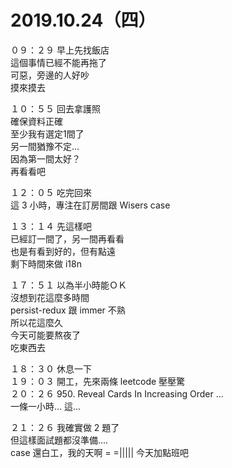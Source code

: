 # 2019.10.24（四）

０９：２９ 早上先找飯店  
這個事情已經不能再拖了  
可惡，旁邊的人好吵  
摸來摸去  

１０：５５ 回去拿護照  
確保資料正確  
至少我有選定1間了  
另一間猶豫不定...  
因為第一間太好？  
再看看吧  

１２：０５ 吃完回來  
這 3 小時，專注在訂房間跟 Wisers case  

１３：１４ 先這樣吧  
已經訂一間了，另一間再看看  
也是有看到好的，但有點遠  
剩下時間來做 i18n  

１７：５１ 以為半小時能ＯＫ  
沒想到花這麼多時間  
persist-redux 跟 immer 不熟  
所以花這麼久  
今天可能要熬夜了  
吃東西去 

１８：３０ 休息一下  
１９：０３ 開工，先來兩條 leetcode 壓壓驚  
２０：２６ 950. Reveal Cards In Increasing Order ...  
一條一小時... 這...  

２１：２６ 我確實做 2 題了  
但這樣面試題都沒準備....  
case 還白工，我的天啊 = =|||||
今天加點班吧  